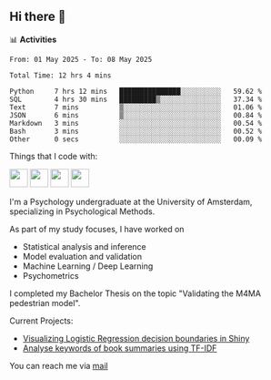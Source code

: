 ## Hi there 👋

📊 **Activities**
<!--START_SECTION:waka-->

```txt, python, markdown
From: 01 May 2025 - To: 08 May 2025

Total Time: 12 hrs 4 mins

Python     7 hrs 12 mins   ███████████████░░░░░░░░░░   59.62 %
SQL        4 hrs 30 mins   █████████▒░░░░░░░░░░░░░░░   37.34 %
Text       7 mins          ▒░░░░░░░░░░░░░░░░░░░░░░░░   01.06 %
JSON       6 mins          ▒░░░░░░░░░░░░░░░░░░░░░░░░   00.84 %
Markdown   3 mins          ░░░░░░░░░░░░░░░░░░░░░░░░░   00.54 %
Bash       3 mins          ░░░░░░░░░░░░░░░░░░░░░░░░░   00.52 %
Other      0 secs          ░░░░░░░░░░░░░░░░░░░░░░░░░   00.09 %
```

<!--END_SECTION:waka-->

Things that I code with:
<p>
  <img height="32" width="32" src="https://cdn.simpleicons.org/python/white"/>
  <img height="32" width="32" src="https://cdn.simpleicons.org/R/white"/>
  <img height="32" width="32" src="https://cdn.simpleicons.org/vim/white"/>
  <img height="32" width="32" src="https://cdn.simpleicons.org/linux/white"/>
</p>

I'm a Psychology undergraduate at the University of Amsterdam, specializing in Psychological Methods.

As part of my study focuses, I have worked on
- Statistical analysis and inference
- Model evaluation and validation
- Machine Learning / Deep Learning
- Psychometrics

I completed my Bachelor Thesis on the topic "Validating the M4MA pedestrian model".

Current Projects:
- [Visualizing Logistic Regression decision boundaries in Shiny](https://github.com/coopa33/Logistic-Regression-Boundary-Visualizer)
- [Analyse keywords of book summaries using TF-IDF](https://github.com/coopa33/Book-Keywords-Analysis)

You can reach me via [mail](dan.yu.h97@gmail.com) 




<!--
**coopa33/coopa33** is a ✨ _special_ ✨ repository because its `README.md` (this file) appears on your GitHub profile.

Here are some ideas to get you started:

- 🔭 I’m currently working on ...
- 🌱 I’m currently learning ...
- 👯 I’m looking to collaborate on ...
- 🤔 I’m looking for help with ...
- 💬 Ask me about ...
- 📫 How to reach me: ...
- 😄 Pronouns: ...
- ⚡ Fun fact: ...
-->
